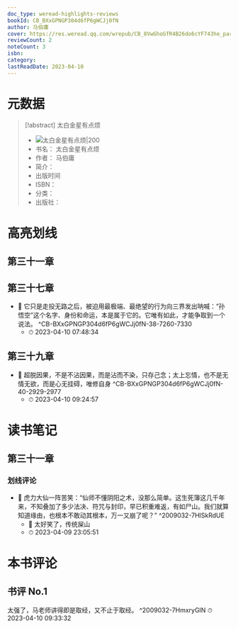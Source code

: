 ```yaml
---
doc_type: weread-highlights-reviews
bookId: CB_BXxGPNGP304d6fP6gWCJj0fN
author: 马伯庸
cover: https://res.weread.qq.com/wrepub/CB_8VwGhoGfR4B26do6cYF743he_parsecover
reviewCount: 2
noteCount: 3
isbn: 
category: 
lastReadDate: 2023-04-10
---
```

# 元数据
> [!abstract] 太白金星有点烦
> - ![ 太白金星有点烦|200](https://res.weread.qq.com/wrepub/CB_8VwGhoGfR4B26do6cYF743he_parsecover)
> - 书名： 太白金星有点烦
> - 作者： 马伯庸
> - 简介： 
> - 出版时间 
> - ISBN： 
> - 分类： 
> - 出版社： 

# 高亮划线

## 第三十一章

 
## 第三十七章


- 📌 它只是走投无路之后，被迫用最极端、最绝望的行为向三界发出呐喊：“孙悟空”这个名字、身份和命运，本是属于它的。它唯有如此，才能争取到一个说法。 ^CB-BXxGPNGP304d6fP6gWCJj0fN-38-7260-7330
    - ⏱ 2023-04-10 07:48:34 
## 第三十九章


- 📌 超脱因果，不是不沾因果，而是沾而不染，只存己念；太上忘情，也不是无情无欲，而是心无挂碍，唯修自身 ^CB-BXxGPNGP304d6fP6gWCJj0fN-40-2929-2977
    - ⏱ 2023-04-10 09:24:57 
# 读书笔记

## 第三十一章

### 划线评论
- 📌 虎力大仙一阵苦笑：“仙师不懂阴阳之术，没那么简单。这生死簿这几千年来，不知叠加了多少法决、符咒与封印，早已积重难返，有如尸山。我们就算知道缘由，也根本不敢动其根本，万一又崩了呢？”  ^2009032-7HlSkRdUE
    - 💭 太好笑了，传统屎山
    - ⏱ 2023-04-09 23:05:51
   
# 本书评论

## 书评 No.1 
太强了，马老师讲得即是取经，又不止于取经。 ^2009032-7HmxryGIN
⏱ 2023-04-10 09:33:32

